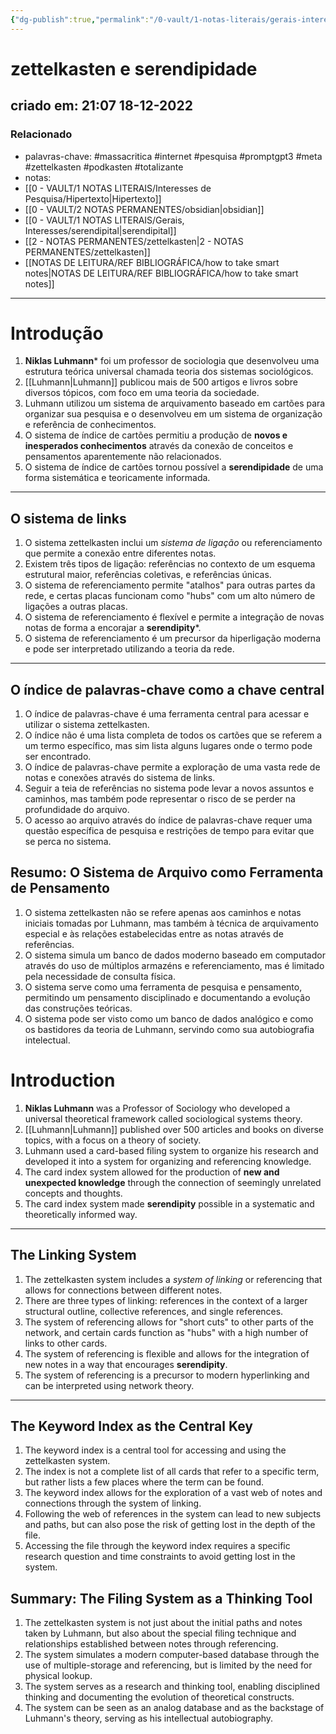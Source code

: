 ```yaml
---
{"dg-publish":true,"permalink":"/0-vault/1-notas-literais/gerais-interesses/zettelkasten-e-serendipidade/","tags":["massacritica","internet","pesquisa","promptgpt3","meta","zettelkasten","podkasten","totalizante"],"dgHomeLink":true,"dgShowLocalGraph":true,"dgShowFileTree":true,"dgEnableSearch":true,"noteIcon":""}
---
```


# zettelkasten e serendipidade
## criado em: 21:07 18-12-2022

### Relacionado
- palavras-chave: #massacritica #internet #pesquisa #promptgpt3 #meta #zettelkasten #podkasten #totalizante 
- notas: 
- [[0 - VAULT/1 NOTAS LITERAIS/Interesses de Pesquisa/Hipertexto\|Hipertexto]]
- [[0 - VAULT/2 NOTAS PERMANENTES/obsidian\|obsidian]]
- [[0 - VAULT/1 NOTAS LITERAIS/Gerais, Interesses/serendipital\|serendipital]]
- [[2 - NOTAS PERMANENTES/zettelkasten\|2 - NOTAS PERMANENTES/zettelkasten]]
- [[NOTAS DE LEITURA/REF BIBLIOGRÁFICA/how to take smart notes\|NOTAS DE LEITURA/REF BIBLIOGRÁFICA/how to take smart notes]]
---
# Introdução
1.  **Niklas Luhmann*** foi um professor de sociologia que desenvolveu uma estrutura teórica universal chamada teoria dos sistemas sociológicos.
2.  [[Luhmann\|Luhmann]] publicou mais de 500 artigos e livros sobre diversos tópicos, com foco em uma teoria da sociedade.
3.  Luhmann utilizou um sistema de arquivamento baseado em cartões para organizar sua pesquisa e o desenvolveu em um sistema de organização e referência de conhecimentos.
4.  O sistema de índice de cartões permitiu a produção de **novos e inesperados conhecimentos** através da conexão de conceitos e pensamentos aparentemente não relacionados.
5.  O sistema de índice de cartões tornou possível a **serendipidade** de uma forma sistemática e teoricamente informada.
---
## O sistema de links
1.  O sistema zettelkasten inclui um *sistema de ligação* ou referenciamento que permite a conexão entre diferentes notas.
2.  Existem três tipos de ligação: referências no contexto de um esquema estrutural maior, referências coletivas, e referências únicas.
3.  O sistema de referenciamento permite "atalhos" para outras partes da rede, e certas placas funcionam como "hubs" com um alto número de ligações a outras placas.
4.  O sistema de referenciamento é flexível e permite a integração de novas notas de forma a encorajar a **serendipity***.
5.  O sistema de referenciamento é um precursor da hiperligação moderna e pode ser interpretado utilizando a teoria da rede.
---
## O índice de palavras-chave como a chave central
1.  O índice de palavras-chave é uma ferramenta central para acessar e utilizar o sistema zettelkasten.
2.  O índice não é uma lista completa de todos os cartões que se referem a um termo específico, mas sim lista alguns lugares onde o termo pode ser encontrado.
3.  O índice de palavras-chave permite a exploração de uma vasta rede de notas e conexões através do sistema de links.
4.  Seguir a teia de referências no sistema pode levar a novos assuntos e caminhos, mas também pode representar o risco de se perder na profundidade do arquivo.
5.  O acesso ao arquivo através do índice de palavras-chave requer uma questão específica de pesquisa e restrições de tempo para evitar que se perca no sistema.
## Resumo: O Sistema de Arquivo como Ferramenta de Pensamento

1.  O sistema zettelkasten não se refere apenas aos caminhos e notas iniciais tomadas por Luhmann, mas também à técnica de arquivamento especial e às relações estabelecidas entre as notas através de referências.
2.  O sistema simula um banco de dados moderno baseado em computador através do uso de múltiplos armazéns e referenciamento, mas é limitado pela necessidade de consulta física.
3.  O sistema serve como uma ferramenta de pesquisa e pensamento, permitindo um pensamento disciplinado e documentando a evolução das construções teóricas.
4.  O sistema pode ser visto como um banco de dados analógico e como os bastidores da teoria de Luhmann, servindo como sua autobiografia intelectual.

# Introduction
1.  **Niklas Luhmann** was a Professor of Sociology who developed a universal theoretical framework called sociological systems theory.
2.  [[Luhmann\|Luhmann]] published over 500 articles and books on diverse topics, with a focus on a theory of society.
3.  Luhmann used a card-based filing system to organize his research and developed it into a system for organizing and referencing knowledge.
4.  The card index system allowed for the production of **new and unexpected knowledge** through the connection of seemingly unrelated concepts and thoughts.
5.  The card index system made **serendipity** possible in a systematic and theoretically informed way.
---
## The Linking System
1.  The zettelkasten system includes a *system of linking* or referencing that allows for connections between different notes.
2.  There are three types of linking: references in the context of a larger structural outline, collective references, and single references.
3.  The system of referencing allows for "short cuts" to other parts of the network, and certain cards function as "hubs" with a high number of links to other cards.
4.  The system of referencing is flexible and allows for the integration of new notes in a way that encourages **serendipity**.
5.  The system of referencing is a precursor to modern hyperlinking and can be interpreted using network theory.
---
## The Keyword Index as the Central Key
1.  The keyword index is a central tool for accessing and using the zettelkasten system.
2.  The index is not a complete list of all cards that refer to a specific term, but rather lists a few places where the term can be found.
3.  The keyword index allows for the exploration of a vast web of notes and connections through the system of linking.
4.  Following the web of references in the system can lead to new subjects and paths, but can also pose the risk of getting lost in the depth of the file.
5.  Accessing the file through the keyword index requires a specific research question and time constraints to avoid getting lost in the system.
## Summary: The Filing System as a Thinking Tool

1.  The zettelkasten system is not just about the initial paths and notes taken by Luhmann, but also about the special filing technique and relationships established between notes through referencing.
2.  The system simulates a modern computer-based database through the use of multiple-storage and referencing, but is limited by the need for physical lookup.
3.  The system serves as a research and thinking tool, enabling disciplined thinking and documenting the evolution of theoretical constructs.
4.  The system can be seen as an analog database and as the backstage of Luhmann's theory, serving as his intellectual autobiography.